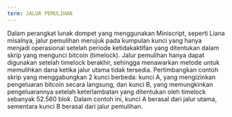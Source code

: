 ```yaml
---
term: JALUR PEMULIHAN
---
```


Dalam perangkat lunak dompet yang menggunakan Miniscript, seperti Liana misalnya, jalur pemulihan merujuk pada kumpulan kunci yang hanya menjadi operasional setelah periode ketidakaktifan yang ditentukan dalam skrip yang mengunci bitcoin (timelock). Jalur pemulihan hanya dapat digunakan setelah timelock berakhir, sehingga menawarkan metode untuk memulihkan dana ketika jalur utama tidak tersedia. Pertimbangkan contoh skrip yang menggabungkan 2 kunci berbeda: kunci A, yang mengizinkan pengeluaran bitcoin secara langsung, dan kunci B, yang memungkinkan pengeluarannya setelah keterlambatan yang ditentukan oleh timelock sebanyak 52.560 blok. Dalam contoh ini, kunci A berasal dari jalur utama, sementara kunci B berasal dari jalur pemulihan.
